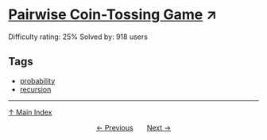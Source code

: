 # [Pairwise Coin-Tossing Game](https://projecteuler.net/problem=605) ↗️

Difficulty rating: 25%
Solved by: 918 users
## Tags

- [probability](../tags/probability.md)
- [recursion](../tags/recursion.md)



---

[↑ Main Index](../README.md)


<div align=center><a href='604.md'>← Previous</a> &nbsp;&nbsp; &nbsp;&nbsp;  <a href='606.md'>Next →</a></div>
